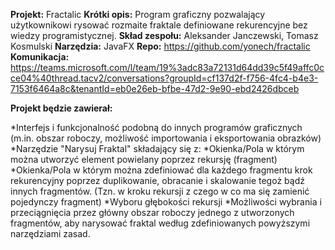 __Projekt:__ Fractalic
__Krótki opis:__ Program graficzny pozwalający użytkownikowi rysować rozmaite fraktale definiowane rekurencyjne bez wiedzy programistycznej.
__Skład zespołu:__ Aleksander Janczewski, Tomasz Kosmulski
__Narzędzia:__ JavaFX
__Repo:__ https://github.com/yonech/fractalic
__Komunikacja:__ https://teams.microsoft.com/l/team/19%3adc83a72131d64dd39c5f49affc0cce04%40thread.tacv2/conversations?groupId=cf137d2f-f756-4fc4-b4e3-7153f6464a8c&tenantId=eb0e26eb-bfbe-47d2-9e90-ebd2426dbceb

__Projekt będzie zawierał:__

*Interfejs i funkcjonalność podobną do innych programów graficznych (m.in. obszar roboczy, możliwość importowania i eksportowania obrazków)
*Narzędzie "Narysuj Fraktal" składający się z:
    *Okienka/Pola w którym można utworzyć element powielany poprzez rekursję (fragment)
    *Okienka/Pola w którym można zdefiniować dla każdego fragmentu krok rekurencyjny poprzez duplikowanie, obracanie i skalowanie tegoż bądź innych fragmentów. (Tzn. w kroku rekursji z czego w co ma się zamienić pojedynczy fragment)
    *Wyboru głębokości rekursji
    *Możliwości wybrania i przeciągnięcia przez główny obszar roboczy jednego z utworzonych fragmentów, aby narysować fraktal według zdefiniowanych powyższymi narzędziami zasad.
    
